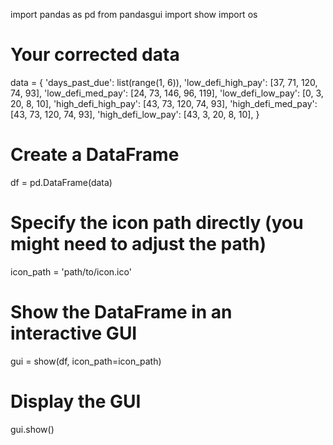 import pandas as pd
from pandasgui import show
import os

# Your corrected data
data = {
    'days_past_due': list(range(1, 6)),
    'low_defi_high_pay': [37, 71, 120, 74, 93],
    'low_defi_med_pay': [24, 73, 146, 96, 119],
    'low_defi_low_pay': [0, 3, 20, 8, 10],
    'high_defi_high_pay': [43, 73, 120, 74, 93],
    'high_defi_med_pay': [43, 73, 120, 74, 93],
    'high_defi_low_pay': [43, 3, 20, 8, 10],
}

# Create a DataFrame
df = pd.DataFrame(data)

# Specify the icon path directly (you might need to adjust the path)
icon_path = 'path/to/icon.ico'

# Show the DataFrame in an interactive GUI
gui = show(df, icon_path=icon_path)

# Display the GUI
gui.show()
